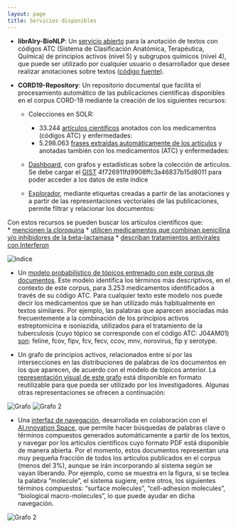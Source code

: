 ```yaml
---
layout: page
title: Servicios disponibles
---
```


 * **librAIry-BioNLP**: Un [servicio abierto](https://librairy.github.io/bio-nlp/) para la anotación de textos con códigos ATC (Sistema de Clasificación Anatómica, Terapéutica, Química) de principios activos (nivel 5) y subgrupos químicos (nivel 4), que puede ser utilizado por cualquier usuario o desarrollador que desee realizar anotaciones sobre textos ([código fuente](https://github.com/librairy/bio-nlp)).

 * **CORD19-Repository**: Un repositorio documental que facilita el procesamiento automático de las publicaciones científicas disponibles en el corpus CORD-19 mediante la creación de los siguientes recursos: 
 
    * Colecciones en SOLR: 
      * 33.244 [artículos científicos](http://librairy.linkeddata.es/data/#/covid/core-overview) anotados con los medicamentos (códigos ATC) y enfermedades: 
      * 5.298.063 [frases extraídas automáticamente de los artículos](http://librairy.linkeddata.es/data/#/covid-sentences/core-overview) y anotadas también con los medicamentos (ATC) y enfermedades: 

    * [Dashboard](https://librairy.linkeddata.es/data/dashboard), con grafos y estadísticas sobre la colección de artículos. Se debe cargar el [GIST](https://gist.github.com/cbadenes/4f726911fd9908ffc3a46837b15d8011) 4f726911fd9908ffc3a46837b15d8011 para poder acceder a los datos de este índice
    
    * [Explorador](https://librairy.github.io/covid19/explorer.html), mediante etiquetas creadas a partir de las anotaciones y a partir de las representaciones vectoriales de las publicaciones, permite filtrar y relacionar los documentos: 

 Con estos recursos se pueden buscar los artículos científicos que:  
      * [mencionen la cloroquina](http://librairy.linkeddata.es/data/covid/select?q=labels5_t:P01BA01&fl=id,name_s,url_s)
      * [utilicen medicamentos que combinan penicilina y/o inhibidores de la beta-lactamasa](http://librairy.linkeddata.es/data/covid/select?q=labels4_t:J01CR&fl=id,name_s,url_s)
      * [describan tratamientos antivirales con Interferon](https://librairy.linkeddata.es/solr/covid/select?q=annot_cliner_treatments_t:antiviral_therapy%20AND%20labels5_t:S01AD05&fl=id,name_s,url_s)


![Indice](../img/servicios/solr.png "Indice")

 * Un [modelo probabilístico de tópicos entrenado con este corpus de documentos](http://librairy.linkeddata.es/covid19-model/). Este modelo identifica los términos más descriptivos, en el contexto de este corpus, para 3.253 medicamentos identificados a través de su código ATC. Para cualquier texto este modelo nos puede decir los medicamentos que se han utilizado más habitualmente en textos similares. Por ejemplo, las palabras que aparecen asociadas más frecuentemente a la combinación de los principios activos estreptomicina e isoniazida, utilizados para el tratamiento de la tuberculosis (cuyo tópico se corresponde con el código ATC: J04AM01) [son](http://librairy.linkeddata.es/covid19-model/topics/3/words): feline, fcov, fipv, fcv, fecv, ccov, mnv, norovirus, fip y serotype.

 * Un grafo de principios activos, relacionados entre sí por las intersecciones en las distribuciones de palabras de los documentos en los que aparecen, de acuerdo con el modelo de tópicos anterior. La [representación visual de este grafo](https://librairy.github.io/covid19/) está disponible en formato reutilizable para que pueda ser utilizado por los investigadores. Algunas otras representaciones se ofrecen a continuación:

![Grafo](../img/servicios/graph-1.png "Grafo")
![Grafo 2](../img/servicios/graph-2.png "Grafo 2")

 * Una [interfaz de navegación](http://demo.inno.oeg-upm.net), desarrollada en colaboración con el [AI.nnovation Space](https://www.ainnovation.upm.es/), que permite hacer búsquedas de palabras clave o términos compuestos generados automáticamente a partir de los textos, y navegar por los artículos científicos cuyo formato PDF está disponible de manera abierta. Por el momento, estos documentos representan una muy pequeña fracción de todos los artículos publicados en el corpus (menos del 3%), aunque se irán incorporando al sistema según se vayan liberando. Por ejemplo, como se muestra en la figura, si se teclea la palabra “molecule”, el sistema sugiere, entre otros, los siguientes términos compuestos: “surface molecules”, “cell-adhesion molecules”, “biological macro-molecules”, lo que puede ayudar en dicha navegación.

![Grafo 2](../img/servicios/keyq.png "Grafo 2")
